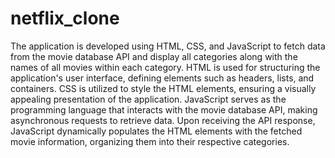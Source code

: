 # netflix_clone
The application is developed using HTML, CSS, and JavaScript to fetch data from the movie database API and display all categories along with the names of all movies within each category.
HTML is used for structuring the application's user interface, defining elements such as headers, lists, and containers.
CSS is utilized to style the HTML elements, ensuring a visually appealing presentation of the application.
JavaScript serves as the programming language that interacts with the movie database API, making asynchronous requests to retrieve data. Upon receiving the API response, JavaScript dynamically populates the HTML elements with the fetched movie information, organizing them into their respective categories.
